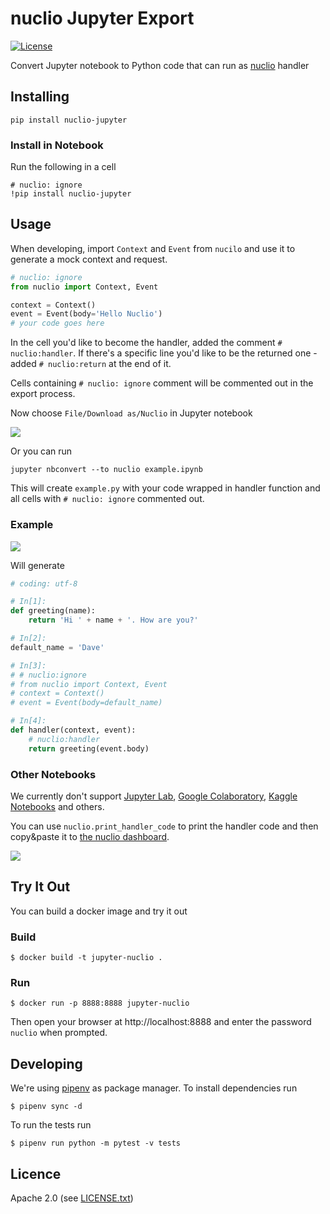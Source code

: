 # nuclio Jupyter Export

<!--
Uncomment once we enable travis

[![Build Status](https://travis-ci.org/nu/nuclio.svg?branch=master)](https://travis-ci.org/nuclio/nuclio-jupyter) 
-->

[![License](https://img.shields.io/badge/License-Apache%202.0-blue.svg)](https://opensource.org/licenses/Apache-2.0)

Convert Jupyter notebook to Python code that can run as [nuclio](https://nuclio.io/) handler

## Installing

    pip install nuclio-jupyter

### Install in Notebook

Run the following in a cell

```
# nuclio: ignore
!pip install nuclio-jupyter
```

## Usage

When developing, import `Context` and `Event` from `nucilo` and use it to
generate a mock context and request.

```python
# nuclio: ignore
from nuclio import Context, Event

context = Context()
event = Event(body='Hello Nuclio')
# your code goes here
```

In the cell you'd like to become the handler, added the comment `#
nuclio:handler`. If there's a specific line you'd like to be the returned one -
added `# nuclio:return` at the end of it.

Cells containing `# nuclio: ignore` comment will be commented out in the export
process.

Now choose `File/Download as/Nuclio` in Jupyter notebook

![](doc/menu.png)

Or you can run

```
jupyter nbconvert --to nuclio example.ipynb
```


This will create `example.py` with your code wrapped in handler function and all
cells with `# nuclio: ignore` commented out.

### Example

![](doc/example.png)

Will generate

```python
# coding: utf-8

# In[1]:
def greeting(name):
    return 'Hi ' + name + '. How are you?'

# In[2]:
default_name = 'Dave'

# In[3]:
# # nuclio:ignore
# from nuclio import Context, Event
# context = Context()
# event = Event(body=default_name)

# In[4]:
def handler(context, event):
    # nuclio:handler
    return greeting(event.body)
```

### Other Notebooks

We currently don't support [Jupyter Lab][lab], [Google Colaboratory][colab],
[Kaggle Notebooks][kaggle] and others.

You can use `nuclio.print_handler_code` to print the handler code and then
copy&paste it to [the nuclio dashboard][dashboard].

![](doc/print_handler_code.png)


[colab]: https://colab.research.google.com
[dashboard]: https://nuclio.io/docs/latest/introduction/#dashboard
[kaggle]: https://www.kaggle.com/kernels
[lab]: http://jupyterlab.readthedocs.io

## Try It Out

You can build a docker image and try it out

### Build

    $ docker build -t jupyter-nuclio .

### Run

    $ docker run -p 8888:8888 jupyter-nuclio

Then open your browser at http://localhost:8888 and enter the password `nuclio`
when prompted.


## Developing

We're using [pipenv](https://docs.pipenv.org/) as package manager. To install
dependencies run

    $ pipenv sync -d

To run the tests run
    
    $ pipenv run python -m pytest -v tests

## Licence

Apache 2.0 (see [LICENSE.txt](LICENSE.txt))
